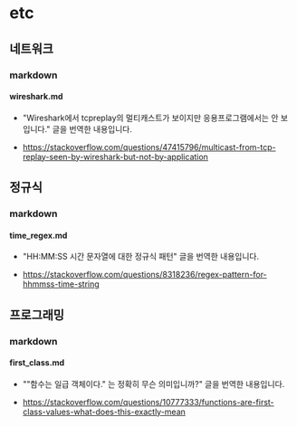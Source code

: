 # etc

## 네트워크

### markdown

#### wireshark.md

* "Wireshark에서 tcpreplay의 멀티캐스트가 보이지만 응용프로그램에서는 안 보입니다." 글을 번역한 내용입니다.

* https://stackoverflow.com/questions/47415796/multicast-from-tcp-replay-seen-by-wireshark-but-not-by-application

## 정규식

### markdown

#### time_regex.md

* "HH:MM:SS 시간 문자열에 대한 정규식 패턴" 글을 번역한 내용입니다.

* https://stackoverflow.com/questions/8318236/regex-pattern-for-hhmmss-time-string

## 프로그래밍

### markdown

#### first_class.md

* ""함수는 일급 객체이다." 는 정확히 무슨 의미입니까?" 글을 번역한 내용입니다.

* https://stackoverflow.com/questions/10777333/functions-are-first-class-values-what-does-this-exactly-mean

